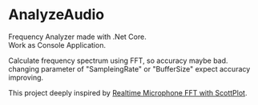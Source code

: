 # AnalyzeAudio
Frequency Analyzer made with .Net Core.  
Work as Console Application.

Calculate frequency spectrum using FFT, so accuracy maybe bad.  
changing parameter of "SampleingRate" or "BufferSize" expect accuracy improving.

This project deeply inspired by [Realtime Microphone FFT with ScottPlot](https://github.com/swharden/Csharp-Data-Visualization/tree/master/projects/18-09-19_microphone_FFT_revisited).

